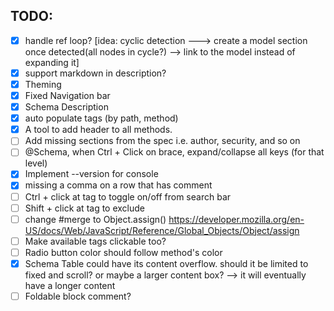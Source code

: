 ## TODO:
- [X] handle ref loop? [idea: cyclic detection ---> create a model section once detected(all nodes in cycle?) --> link to the model instead of expanding it]
- [X] support markdown in description?
- [X] Theming
- [X] Fixed Navigation bar
- [X] Schema Description
- [X] auto populate tags (by path, method)
- [X] A tool to add header to all methods.
- [ ] Add missing sections from the spec i.e. author, security, and so on
- [ ] @Schema, when Ctrl + Click on  brace, expand/collapse all keys (for that level)
- [X] Implement --version for console
- [X] missing a comma on a row that has comment
- [ ] Ctrl + click at tag to toggle on/off from search bar
- [ ] Shift + click at tag to exclude
- [ ] change #merge to Object.assign() https://developer.mozilla.org/en-US/docs/Web/JavaScript/Reference/Global_Objects/Object/assign
- [ ] Make available tags clickable too?
- [ ] Radio button color should follow method's color
- [X] Schema Table could have its content overflow. should it be limited to fixed and scroll? or maybe a larger content box? --> it will eventually have a longer content
- [ ] Foldable block comment?